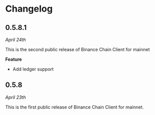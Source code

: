 # Changelog
## 0.5.8.1

*April 24th*

This is the second public release of Binance Chain Client for mainnet

**Feature**
* Add ledger support

## 0.5.8

*April 23th*

This is the first public release of Binance Chain Client for mainnet.

